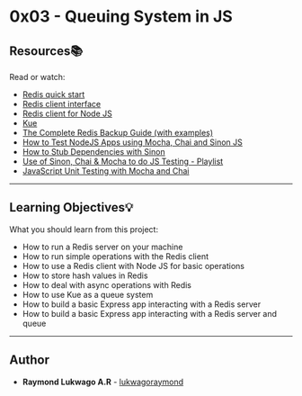 # 0x03 - Queuing System in JS

## Resources:books:
Read or watch:
* [Redis quick start](https://redis.io/docs/getting-started/)
* [Redis client interface](https://redis.io/docs/ui/cli/)
* [Redis client for Node JS](https://github.com/redis/node-redis)
* [Kue](https://github.com/Automattic/kue)
* [The Complete Redis Backup Guide (with examples)](https://simplebackups.com/blog/the-complete-redis-backup-guide-with-examples/)
* [How to Test NodeJS Apps using Mocha, Chai and Sinon JS](https://www.digitalocean.com/community/tutorials/how-to-test-nodejs-apps-using-mocha-chai-and-sinonjs)
* [How to Stub Dependencies with Sinon](https://www.youtube.com/watch?v=vXDbmrh0xDQ)
* [Use of Sinon, Chai & Mocha to do JS Testing - Playlist](https://www.youtube.com/watch?v=HHuyMS3sg7U&list=PLgbtO1Bcz4C-vU0JLfDBsZGbSUdNX4mQ8&index=4)
* [JavaScript Unit Testing with Mocha and Chai](https://www.youtube.com/watch?v=qxE1D5qbQJU)

---

## Learning Objectives:bulb:
What you should learn from this project:

* How to run a Redis server on your machine
* How to run simple operations with the Redis client
* How to use a Redis client with Node JS for basic operations
* How to store hash values in Redis
* How to deal with async operations with Redis
* How to use Kue as a queue system
* How to build a basic Express app interacting with a Redis server
* How to build a basic Express app interacting with a Redis server and queue

---

## Author
* **Raymond Lukwago A.R** - [lukwagoraymond](https://github.com/lukwagoraymond)
